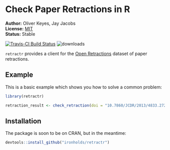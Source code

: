 # Check Paper Retractions in R

__Author:__ Oliver Keyes, Jay Jacobs<br/>
__License:__ [MIT](http://opensource.org/licenses/MIT)<br/>
__Status:__ Stable

[![Travis-CI Build Status](https://travis-ci.org/Ironholds/retractr.svg?branch=master)](https://travis-ci.org/Ironholds/retractr) ![downloads](http://cranlogs.r-pkg.org/badges/grand-total/retractr)

`retractr` provides a client for the [Open Retractions](http://openretractions.com/) dataset of paper retractions.

## Example

This is a basic example which shows you how to solve a common problem:

```R
library(retractr)

retraction_result <- check_retraction(doi = "10.7860/JCDR/2013/4833.2724")
```

## Installation

The package is soon to be on CRAN, but in the meantime:

```R
devtools::install_github("ironholds/retractr")
```
